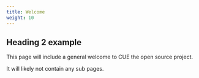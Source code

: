 ```yaml
---
title: Welcome
weight: 10
---
```


## Heading 2 example

This page will include a general welcome to CUE the open source project.

It will likely not contain any sub pages.

